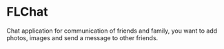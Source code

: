 # FLChat
Chat application for communication of friends and family, you want to add photos, images and send a message to other friends.
